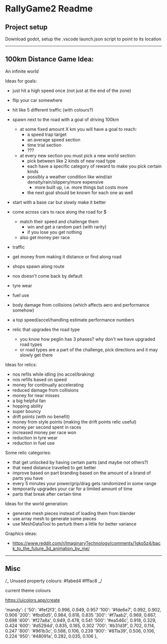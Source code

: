 # RallyGame2 Readme

## Project setup

Download godot, setup the .vscode launch.json script to point to its location

---

## 100km Distance Game Idea:

An infinite world

Ideas for goals:

-   just hit a high speed once (not just at the end of the zone)
-   flip your car somewhere
-   hit like 5 different traffic (with colours?)

-   spawn next to the road with a goal of driving 100km
    -   at some fixed amount X km you will have a goal to reach:
        -   a speed trap target
        -   an average speed section
        -   time trial section
        -   ???
    -   at every new section you must pick a new world section:
        -   pick between like 2 kinds of new road type
        -   each have a specific category of reward to make you pick certain kinds
        -   possibly a weather condition like wind/air density/rain/slippery/more expensive
            -   more built up, i.e. more things but costs more
        -   the next goal should be known for each one as well
-   start with a base car but slowly make it better
-   come across cars to race along the road for $
    -   match their speed and challenge them
        -   win and get a random part (with rarity)
        -   if you lose you get nothing
    -   also get money per race
-   traffic
-   get money from making it distance or find along road
-   shops spawn along route
-   nos doesn't come back by default
-   tyre wear
-   fuel use
-   body damage from collisions (which affects aero and performance somehow)
-   a top speed/accel/handling estimate performance numbers
-   relic that upgrades the road type
    -   you know how peglin has 3 phases? why don't we have upgraded road types
    -   or road types are a part of the challenge, pick directions and it may slowly get there

Ideas for relics:

-   nos refils while idling (no accel/braking)
-   nos refills based on speed
-   money for continually accelerating
-   reduced damage from collisions
-   money for near misses
-   a big helpful fan
-   hopping ability
-   super bouncy
-   drift points (with no benefit)
-   money from style points (making the drift points relic useful)
-   money per second spent in races
-   increased money per race won
-   reduction in tyre wear
-   reduction in fuel use

Some relic categories:

-   that get unlocked by having certain parts (and maybe not others?)
-   that need distance travelled to get better
-   improve based on part branding based on the amount of a brand of parts you have
-   every 5 minutes your power/grip/drag gets randomized in some range
-   temporarily upgrades your car for a limited amount of time
-   parts that break after certain time

Ideas for the world generation:

-   generate mesh pieces instead of loading them from blender
-   use array mesh to generate some pieces
-   use MeshDataTool to perturb them a little for better variance

Graphics ideas:

-   https://www.reddit.com/r/ImaginaryTechnology/comments/1gko5z4/back_to_the_future_3d_animation_by_me/

---

## Misc

/_
Unused property colours:
#fabed4
#fffac8
_/

current theme colours

https://uicolors.app/create

'mandy': {
'50': '#fef2f3', 0.996, 0.949, 0.957
'100': '#fde6e7', 0.992, 0.902, 0.906
'200': '#fbd0d5', 0.984, 0.816, 0.835
'300': '#f7aab2', 0.969, 0.667, 0.698
'400': '#f27a8a', 0.949, 0.478, 0.541
'500': '#ea546c', 0.918, 0.329, 0.424
'600': '#d5294d', 0.835, 0.165, 0.302
'700': '#b31d3f', 0.702, 0.114, 0.247
'800': '#961b3c', 0.588, 0.106, 0.239
'900': '#811a39', 0.506, 0.106, 0.224
'950': '#48091a', 0.282, 0.035, 0.106
},
